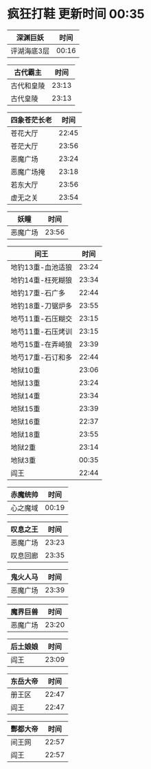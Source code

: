 # 疯狂打鞋 更新时间 00:35

| 深渊巨妖   | 时间    |
|--------|-------|
| 评湖海底3层 | 00:16 |

| 古代霸主   | 时间    |
|--------|-------|
| 古代和皇陵 | 23:13 |
| 古代皇陵 | 23:13 |

| 四象苍茫长老   | 时间    |
|--------|-------|
| 苍花大厅 | 22:45 |
| 苍茫大厅 | 23:56 |
| 恶魔广场 | 23:24 |
| 恶魔广场掩 | 23:18 |
| 若东大厅 | 23:56 |
| 虚无之关 | 23:54 |

| 妖瞳   | 时间    |
|--------|-------|
| 恶魔广场 | 23:56 |

| 间王   | 时间    |
|--------|-------|
| 地钓13重-血池适狼 | 23:24 |
| 地钓14重-枉死糊狼 | 23:34 |
| 地钓17重-石广多 | 22:44 |
| 地钓18重-刀锯炉多 | 23:55 |
| 地芍11重-石压糊交 | 23:15 |
| 地芍11重-石压烤训 | 23:15 |
| 地芍15重-在弄崎狼 | 23:39 |
| 地芍17重-石订和多 | 22:44 |
| 地狱10重 | 23:06 |
| 地狱13重 | 23:24 |
| 地狱14重 | 23:34 |
| 地狱15重 | 23:39 |
| 地狱16重 | 22:37 |
| 地狱18重 | 23:55 |
| 地狱2重 | 23:14 |
| 地狱3重 | 00:35 |
| 阎王 | 22:44 |

| 赤魔统帅   | 时间    |
|--------|-------|
| 心之魔域 | 00:19 |

| 叹息之王   | 时间    |
|--------|-------|
| 恶魔广场 | 23:23 |
| 叹息回廊 | 23:35 |

| 鬼火人马   | 时间    |
|--------|-------|
| 恶魔广场 | 23:39 |

| 魔界巨兽   | 时间    |
|--------|-------|
| 恶魔广场 | 23:20 |

| 后土娘娘   | 时间    |
|--------|-------|
| 阎王 | 23:09 |

| 东岳大帝   | 时间    |
|--------|-------|
| 册王区 | 22:47 |
| 阎王 | 22:47 |

| 酆都大帝   | 时间    |
|--------|-------|
| 间王网 | 22:57 |
| 阎王 | 22:57 |